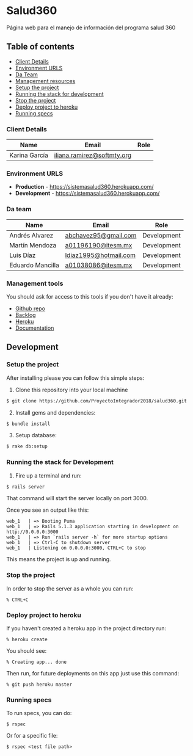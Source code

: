 # Salud360

Página web para el manejo de información del programa salud 360

## Table of contents

* [Client Details](#client-details)
* [Environment URLS](#environment-urls)
* [Da Team](#team)
* [Management resources](#management-resources)
* [Setup the project](#setup-the-project)
* [Running the stack for development](#running-the-stack-for-development)
* [Stop the project](#stop-the-project)
* [Deploy project to heroku](#deploy-project-to-heroku)
* [Running specs](#running-specs)


### Client Details

| Name               | Email             | Role |
| ------------------ | ----------------- | ---- |
| Karina García | iliana.ramirez@softmty.org |   |


### Environment URLS

* **Production** - https://sistemasalud360.herokuapp.com/
* **Development** - https://sistemasalud360.herokuapp.com/

### Da team

| Name           | Email             | Role        |
| -------------- | ----------------- | ----------- |
| Andrés Alvarez | abchavez95@gmail.com | Development |
| Martín Mendoza | a01196190@itesm.mx | Development |
| Luis Díaz | ldiaz1995@hotmail.com | Development |
| Eduardo Mancilla | a01038086@itesm.mx | Development |

### Management tools

You should ask for access to this tools if you don't have it already:

* [Github repo](https://github.com/)
* [Backlog]()
* [Heroku](https://crowdfront-staging.herokuapp.com/)
* [Documentation](https://drive.com)

## Development

### Setup the project

After installing please you can follow this simple steps:

1. Clone this repository into your local machine

```bash
$ git clone https://github.com/ProyectoIntegrador2018/salud360.git
```

2. Install gems and dependencies:

```bash
$ bundle install
```

3. Setup database:

```bash
$ rake db:setup
```

### Running the stack for Development

1. Fire up a terminal and run:

```bash
$ rails server
```

That command will start the server locally on port 3000.


Once you see an output like this:

```
web_1   | => Booting Puma
web_1   | => Rails 5.1.3 application starting in development on http://0.0.0.0:3000
web_1   | => Run `rails server -h` for more startup options
web_1   | => Ctrl-C to shutdown server
web_1   | Listening on 0.0.0.0:3000, CTRL+C to stop
```

This means the project is up and running.

### Stop the project

In order to stop the server as a whole you can run:

```
% CTRL+C
```
### Deploy project to heroku

If you haven't created a heroku app in the project directory run:
```
% heroku create
```

You should see:
```
% Creating app... done
```

Then run, for future deployments on this app just use this command:
```
% git push heroku master
```



### Running specs

To run specs, you can do:

```
$ rspec
```

Or for a specific file:

```
$ rspec <test file path>
```
